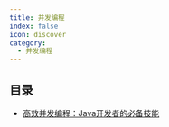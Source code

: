 ```yaml
---
title: 并发编程
index: false
icon: discover
category:
  - 并发编程
---
```


## 目录

- [高效并发编程：Java开发者的必备技能](高效并发编程-Java开发者的必备技能.md)
